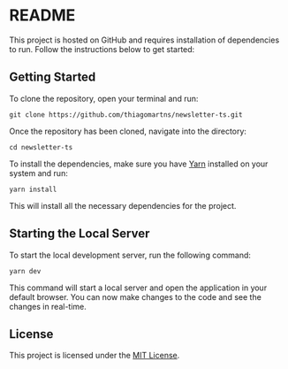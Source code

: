 # README

This project is hosted on GitHub and requires installation of dependencies to run. Follow the instructions below to get started:

## Getting Started

To clone the repository, open your terminal and run:

```
git clone https://github.com/thiagomartns/newsletter-ts.git
```

Once the repository has been cloned, navigate into the directory:

```
cd newsletter-ts
```

To install the dependencies, make sure you have [Yarn](https://yarnpkg.com/) installed on your system and run:

```
yarn install
```

This will install all the necessary dependencies for the project.

## Starting the Local Server

To start the local development server, run the following command:

```
yarn dev
```

This command will start a local server and open the application in your default browser. You can now make changes to the code and see the changes in real-time.

## License

This project is licensed under the [MIT License](LICENSE).
